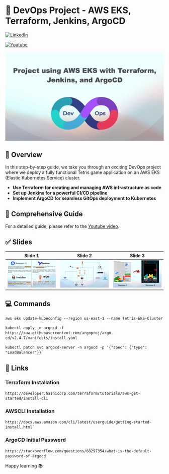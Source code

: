# 🚀 DevOps Project - AWS EKS, Terraform, Jenkins, ArgoCD
[![LinkedIn](https://img.shields.io/badge/Connect%20with%20me%20on-LinkedIn-blue.svg)](https://www.linkedin.com/in/amine-maalej/)

[![Youtube](https://img.shields.io/badge/YouTube-FF0000?style=for-the-badge&logo=youtube&logoColor=white)](https://www.youtube.com/@CloudTech_with_Amine)


![](slides/slide0.png)


## 🌟 Overview
In this step-by-step guide, we take you through an exciting DevOps project where we deploy a fully functional Tetris game application on an AWS EKS (Elastic Kubernetes Service) cluster.
- **Use Terraform for creating and managing AWS infrastructure as code**
- **Set up Jenkins for a powerful CI/CD pipeline**
- **Implement ArgoCD for seamless GitOps deployment to Kubernetes**

## 📝 Comprehensive Guide
For a detailed guide, please refer to the [Youtube video](https://www.youtube.com/watch?v=QuxDc-u-jrQ).

## ✅ Slides

Slide 1            | Slide 2         | Slide 3       
:------------------------:|:-----------------------:|:----------------------:
![](slides/slide1.png)  | ![](slides/slide2.png) | ![](slides/slide3.png)

## 💻 Commands

```
aws eks update-kubeconfig --region us-east-1 --name Tetris-EKS-Cluster
```

```
kubectl apply -n argocd -f https://raw.githubusercontent.com/argoproj/argo-cd/v2.4.7/manifests/install.yaml
```

```
kubectl patch svc argocd-server -n argocd -p '{"spec": {"type": "LoadBalancer"}}`
```

## 🔗 Links

### Terraform Installation

```
https://developer.hashicorp.com/terraform/tutorials/aws-get-started/install-cli
```
### AWSCLI Installation

```
https://docs.aws.amazon.com/cli/latest/userguide/getting-started-install.html` 
```

### ArgoCD Initial Password

```
https://stackoverflow.com/questions/68297354/what-is-the-default-password-of-argocd
```

Happy learning 📚
